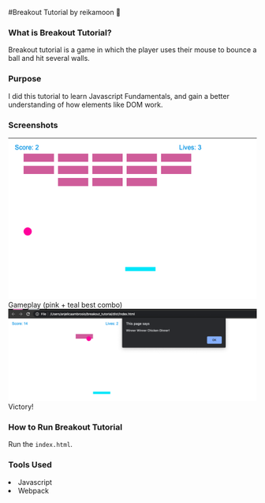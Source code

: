 #Breakout Tutorial
by reikamoon :ribbon:

### What is Breakout Tutorial?
Breakout tutorial is a game in which the player uses their mouse to bounce a ball and hit several walls.

### Purpose
I did this tutorial to learn Javascript Fundamentals, and gain a better understanding of how elements like DOM work.

### Screenshots
<img src="breakintobreakout.png">
Gameplay (pink + teal best combo)<br>

<img src="breakoutof.png"> 
Victory!

### How to Run Breakout Tutorial
Run the ```index.html```.

### Tools Used
<li> Javascript</li>
<li> Webpack</li>